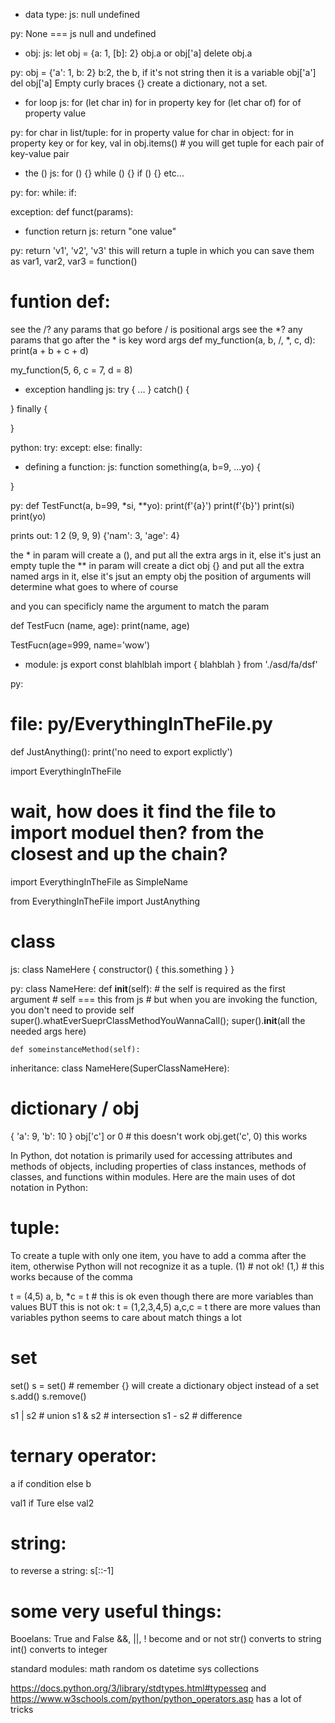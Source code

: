 * data type:
js:
null
undefined


py:
None === js null and undefined

* obj:
js:
let obj = {a: 1, [b]: 2}
obj.a or obj['a]
delete obj.a

py:
obj = {'a': 1, b: 2}
b:2, the b, if it's not string then it is a variable
obj['a']
del obj['a]
Empty curly braces {} create a dictionary, not a set.

* for loop
js:
for (let char in) for in property key
for (let char of) for of property value

py:
for char in list/tuple: for in property value
for char in object: for in property key
or
for key, val in obj.items() # you will get tuple for each pair of key-value pair

* the ()
js:
for () {}
while () {}
if () {}
etc...

py:
for:
while:
if:

exception:
def funct(params):

* function return
js:
return "one value"

py:
return 'v1', 'v2', 'v3'
this will return a tuple
in which you can save them as
var1, var2, var3 = function()

# funtion def:
see the /? any params that go before / is positional args
see the *? any params that go after the * is key word args 
def my_function(a, b, /, *, c, d):
  print(a + b + c + d)

my_function(5, 6, c = 7, d = 8)


* exception handling
js:
try {
    ...
} catch() {

} finally {

}

python:
try:
except:
else:
finally:

* defining a function:
js:
function something(a, b=9, ...yo) {

}

py:
def TestFunct(a, b=99, *si, **yo):
  print(f'{a}')
  print(f'{b}')
  print(si)
  print(yo)

prints out:
1
2
(9, 9, 9)
{'nam': 3, 'age': 4}

the * in param will create a (), and put all the extra args in it, else it's just an empty tuple
the ** in param will create a dict obj {} and put all the extra named args in it, else it's jsut an empty obj
the position of arguments will determine what goes to where of course

and you can specificly name the argument to match the param

def TestFucn (name, age):
  print(name, age)

TestFucn(age=999, name='wow')

* module:
js
export const blahlblah
import { blahblah } from './asd/fa/dsf'

py:

# file: py/EverythingInTheFile.py
def JustAnything():
    print('no need to export explictly')


import EverythingInTheFile
# wait, how does it find the file to import moduel then? from the closest and up the chain?
import EverythingInTheFile as SimpleName

from EverythingInTheFile import JustAnything

# class
js:
class NameHere {
    constructor() {
        this.something
    }
}

py:
class NameHere:
    def __init__(self):
        # the self is required as the first argument
        # self === this from js
        # but when you are invoking the function, you don't need to provide self
        super().whatEverSueprClassMethodYouWannaCall();
        super().__init__(all the needed args here)

    
    def someinstanceMethod(self):


inheritance:
class NameHere(SuperClassNameHere):

# dictionary / obj
{ 'a': 9, 'b': 10 }
obj['c'] or 0 # this doesn't work
obj.get('c', 0) this works

In Python, dot notation is primarily used for accessing attributes and methods of objects,
including properties of class instances, methods of classes, and functions within modules.
Here are the main uses of dot notation in Python:

# tuple:
To create a tuple with only one item, you have to add a comma after the item, otherwise Python will not recognize it as a tuple.
(1) # not ok!
(1,) # this works because of the comma

t = (4,5)
a, b, *c = t # this is ok even though there are more variables than values
BUT this is not ok:
t = (1,2,3,4,5)
a,c,c = t
there are more values than variables
python seems to care about match things a lot

# set
set()
s = set() # remember {} will create a dictionary object instead of a set
s.add()
s.remove()

s1 | s2 # union
s1 & s2 # intersection
s1 - s2 # difference

# ternary operator:
a if condition else b

val1 if Ture else val2

# string:
to reverse a string:
s[::-1]


# some very useful things:
Booelans: True and False
&&, ||, ! become and or not
str() converts to string
int() converts to integer

standard modules:
    math
    random
    os
    datetime
    sys
    collections

https://docs.python.org/3/library/stdtypes.html#typesseq
and
https://www.w3schools.com/python/python_operators.asp
has a lot of tricks